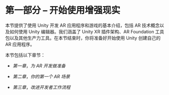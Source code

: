 # 第一部分 – 开始使用增强现实

本节提供了使用 Unity 开发 AR 应用程序和游戏的基本介绍，包括 AR 技术概念以及如何使用 Unity 编辑器。我们涵盖了 Unity XR 插件架构、AR Foundation 工具包以及其他生产力工具。在本节结束时，你将准备好开始使用 Unity 创建自己的 AR 应用程序。

本节包括以下章节：

+   *第一章*，*为 AR 开发做准备*

+   *第二章*，*你的第一个 AR 场景*

+   *第三章*，*改进开发者工作流程*
